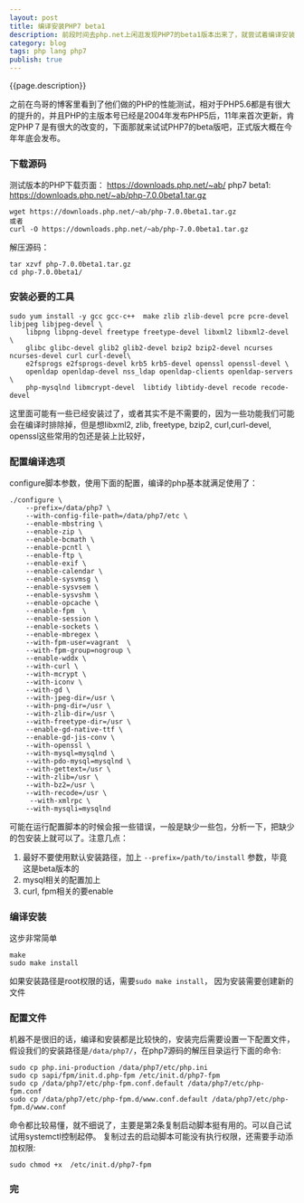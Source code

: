 ```yaml
---
layout: post
title: 编译安装PHP7 beta1
description: 前段时间去php.net上闲逛发现PHP7的beta1版本出来了，就尝试着编译安装了一下
category: blog
tags: php lang php7
publish: true
---
```


{{page.description}}

之前在鸟哥的博客里看到了他们做的PHP的性能测试，相对于PHP5.6都是有很大的提升的，并且PHP的主版本号已经是2004年发布PHP5后，11年来首次更新，肯定PHP７是有很大的改变的，下面那就来试试PHP7的beta版吧，正式版大概在今年年底会发布。

### 下载源码 ###
测试版本的PHP下载页面： https://downloads.php.net/~ab/
php7 beta1: https://downloads.php.net/~ab/php-7.0.0beta1.tar.gz

```
wget https://downloads.php.net/~ab/php-7.0.0beta1.tar.gz
或者
curl -O https://downloads.php.net/~ab/php-7.0.0beta1.tar.gz
```
解压源码： 

```
tar xzvf php-7.0.0beta1.tar.gz
cd php-7.0.0beta1/
```

### 安装必要的工具 ###

```
sudo yum install -y gcc gcc-c++  make zlib zlib-devel pcre pcre-devel  libjpeg libjpeg-devel \
	libpng libpng-devel freetype freetype-devel libxml2 libxml2-devel \
	glibc glibc-devel glib2 glib2-devel bzip2 bzip2-devel ncurses ncurses-devel curl curl-devel\
	e2fsprogs e2fsprogs-devel krb5 krb5-devel openssl openssl-devel \
	openldap openldap-devel nss_ldap openldap-clients openldap-servers \
	php-mysqlnd libmcrypt-devel  libtidy libtidy-devel recode recode-devel
```
这里面可能有一些已经安装过了，或者其实不是不需要的，因为一些功能我们可能会在编译时排除掉，但是想libxml2, zlib, freetype, bzip2, curl,curl-devel, openssl这些常用的包还是装上比较好，

### 配置编译选项 ###
configure脚本参数，使用下面的配置，编译的php基本就满足使用了：

```
./configure \
    --prefix=/data/php7 \
    --with-config-file-path=/data/php7/etc \
    --enable-mbstring \
    --enable-zip \
    --enable-bcmath \
    --enable-pcntl \
    --enable-ftp \
    --enable-exif \
    --enable-calendar \
    --enable-sysvmsg \
    --enable-sysvsem \
    --enable-sysvshm \
    --enable-opcache \
    --enable-fpm  \
    --enable-session \
    --enable-sockets \
    --enable-mbregex \
    --with-fpm-user=vagrant  \
    --with-fpm-group=nogroup \
    --enable-wddx \
    --with-curl \
    --with-mcrypt \
    --with-iconv \
    --with-gd \
    --with-jpeg-dir=/usr \
    --with-png-dir=/usr \
    --with-zlib-dir=/usr \
    --with-freetype-dir=/usr \
    --enable-gd-native-ttf \
    --enable-gd-jis-conv \
    --with-openssl \
    --with-mysql=mysqlnd \
    --with-pdo-mysql=mysqlnd \
    --with-gettext=/usr \
    --with-zlib=/usr \
    --with-bz2=/usr \
    --with-recode=/usr \
     --with-xmlrpc \
    --with-mysqli=mysqlnd
```
可能在运行配置脚本的时候会报一些错误，一般是缺少一些包，分析一下，把缺少的包安装上就可以了。注意几点：

1. 最好不要使用默认安装路径，加上 ```--prefix=/path/to/install``` 参数，毕竟这是beta版本的
2. mysql相关的配置加上
3. curl, fpm相关的要enable

### 编译安装 ###
这步非常简单

```
make
sudo make install
```
如果安装路径是root权限的话，需要```sudo make install```， 因为安装需要创建新的文件

### 配置文件 ###
机器不是很旧的话，编译和安装都是比较快的，安装完后需要设置一下配置文件，假设我们的安装路径是```/data/php7/```，在php7源码的解压目录运行下面的命令:

```
sudo cp php.ini-production /data/php7/etc/php.ini
sudo cp sapi/fpm/init.d.php-fpm /etc/init.d/php7-fpm
sudo cp /data/php7/etc/php-fpm.conf.default /data/php7/etc/php-fpm.conf
sudo cp /data/php7/etc/php-fpm.d/www.conf.default /data/php7/etc/php-fpm.d/www.conf
```
命令都比较易懂，就不细说了，主要是第2条复制启动脚本挺有用的。可以自己试试用systemctl控制起停。
复制过去的启动脚本可能没有执行权限，还需要手动添加权限:

```
sudo chmod +x  /etc/init.d/php7-fpm
```

### 完 ###